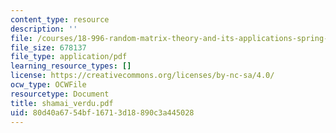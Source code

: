 ```yaml
---
content_type: resource
description: ''
file: /courses/18-996-random-matrix-theory-and-its-applications-spring-2004/80d40a6754bf16713d18890c3a445028_shamai_verdu.pdf
file_size: 678137
file_type: application/pdf
learning_resource_types: []
license: https://creativecommons.org/licenses/by-nc-sa/4.0/
ocw_type: OCWFile
resourcetype: Document
title: shamai_verdu.pdf
uid: 80d40a67-54bf-1671-3d18-890c3a445028
---
```

